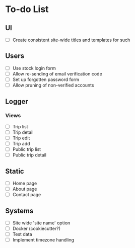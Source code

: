 # To-do List

## UI
- [ ] Create consistent site-wide titles and templates for such

## Users
- [ ] Use stock login form
- [ ] Allow re-sending of email verification code
- [ ] Set up forgotten password form
- [ ] Allow pruning of non-verified accounts

## Logger
### Views
- [ ] Trip list
- [ ] Trip detail
- [ ] Trip edit
- [ ] Trip add
- [ ] Public trip list
- [ ] Public trip detail

## Static
- [ ] Home page
- [ ] About page
- [ ] Contact page

## Systems
- [ ] Site wide 'site name' option
- [ ] Docker (cookiecutter?)
- [ ] Test data
- [ ] Implement timezone handling
